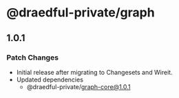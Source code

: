 # @draedful-private/graph

## 1.0.1

### Patch Changes

- Initial release after migrating to Changesets and Wireit.
- Updated dependencies
  - @draedful-private/graph-core@1.0.1
